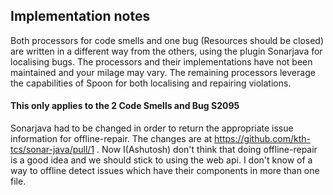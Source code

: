 ## Implementation notes

Both processors for code smells and one bug (Resources should be closed) are written in a different way from the others, using the plugin Sonarjava for localising bugs. The processors and their implementations have not been maintained and your milage may vary.
The remaining processors leverage the capabilities of Spoon for both localising and repairing violations.

#### This only applies to the 2 Code Smells and Bug S2095

Sonarjava had to be changed in order to return the appropriate issue information for offline-repair. The changes are at https://github.com/kth-tcs/sonar-java/pull/1 . Now I(Ashutosh) don't think that doing offline-repair is a good idea and we should stick to using the web api. I don't know of a way to offline detect issues which have their components in more than one file.